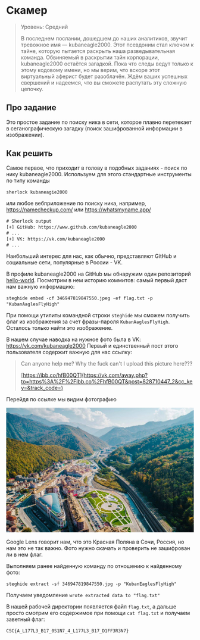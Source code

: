 # Скамер

>Уровень: Средний
>
>В последнем послании, дошедшем до наших аналитиков, звучит тревожное имя — kubaneagle2000. Этот псевдоним стал ключом к тайне, которую пытается раскрыть наша разведывательная команда. Обвиняемый в раскрытии тайн корпорации, kubaneagle2000 остаётся загадкой. Пока что следы ведут только к этому кодовому имени, но мы верим, что вскоре этот виртуальный аферист будет разоблачён. Ждём ваших успешных свершений и надеемся, что вы сможете распутать эту сложную цепочку.

## Про задание

Это простое задание по поиску ника в сети, которое плавно перетекает в сеганографическую загадку (поиск зашифрованной информации в изображении).
## Как решить

Самое первое, что приходит в голову в подобных заданиях - поиск по нику kubaneagie2000. 
Используем для этого стандартные инструменты по типу команды 
```Shell
sherlock kubaneagie2000
```
или любое вебприложение по поиску ника, например, https://namecheckup.com/ или https://whatsmyname.app/
```Shell
# Sherlock output
[+] GitHub: https://www.github.com/kubaneagle2000
# ...
[+] VK: https://vk.com/kubaneagle2000
# ...
```
Наибольший интерес для нас, как обычно, представляют GitHub и социальные сети, популярные в России - VK.

В профиле kubaneagle2000 на GitHub мы обнаружим один репозиторий [hello-world](https://github.com/kubaneagle2000/hello-world). Посмотрим в нем историю коммитов: самый первый даст нам важную информацию:

```Shell
steghide embed -cf 346947819847550.jpeg -ef flag.txt -p "KubanAaglesFlyHigh"
```

При помощи утилиты командной строки `steghide` мы сможем получить флаг из изображения за счет фразы-пароля `KubanAaglesFlyHigh`. Осталось только найти это изображение.

В нашем случае наводка на нужное фото была в VK: https://vk.com/kubaneagle2000
Первый и единственный пост этого пользователя содержит важную для нас ссылку:

>Can anyone help me? Why the fuck can't I upload this picture here???
>
> [https://ibb.co/hfB00QT](https://vk.com/away.php?to=https%3A%2F%2Fibb.co%2FhfB00QT&post=828710447_2&cc_key=&track_code=)

Перейдя по ссылке мы видим фотографию 

![346947819847550.jpg](images/346947819847550.jpg)

Google Lens говорит нам, что это Красная Поляна в Сочи, Россия, но нам это не так важно.
Фото нужно скачать и проверить не зашифрован ли в нем флаг. 

Выполняем ранее найденную команду по отношению к найденному фото:

```Shell
steghide extract -sf 346947819847550.jpg -p "KubanEaglesFlyHigh"
```
Получаем уведомление `wrote extracted data to "flag.txt"`

В нашей рабочей директории появляется файл `flag.txt`, а дальше просто смотрим его содержимое при помощи `cat flag.txt` и получаем заветный флаг:

```
CSC{A_L177L3_B17_0S1N7_4_L177L3_B17_D1FF3R3N7}
```
